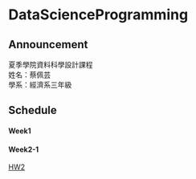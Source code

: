 ﻿# DataScienceProgramming
## Announcement
夏季學院資料科學設計課程<br />
姓名：蔡佩芸<br />
學系：經濟系三年級<br />

## Schedule
#### Week1
#### Week2-1
[HW2](https://DataScienceProgramming.github.io/Week2-1/hw2)
